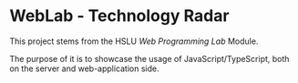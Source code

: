 # WebLab - Technology Radar

This project stems from the HSLU _Web Programming Lab_ Module.

The purpose of it is to showcase the usage of JavaScript/TypeScript, both on the server and web-application side.
